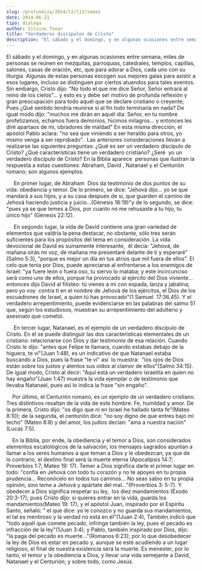 ```yaml
---
slug: /profundiza/2014/t2/l13/tema1
date: 2014-06-21
tipo: dialoga
author: Silvino Tovar
title: "Verdaderos discípulos de Cristo"
description: "El sábado y el domingo, y en algunas ocasiones entre semana, miles de personas  se reúnen en mezquitas, parroquias, catedrales, templos, capillas, salones,  casas de oración, etc, que para adorar a Dios, cada uno con su liturgia Algunas  de estas personas escogen sus mejores g..."
---
```


El sábado y el domingo, y en algunas ocasiones entre semana, miles de personas se reúnen en mezquitas, parroquias, catedrales, templos, capillas, salones, casas de oración, etc, que para adorar a Dios, cada uno con su liturgia  Algunas de estas personas escogen sus mejores galas para asistir a esos lugares, incluso se distinguen por ciertos atuendos para tales eventos. Sin embargo, Cristo dijo: "No todo el que me dice Señor, Señor entrará al reino de los cielos"… y esto es y debe ser motivo de profunda reflexión y gran preocupación para todo aquél que se declare cristiano o creyente; Pues ¿Qué sentido tendría reunirse si al fin todo terminaría en nada? De igual modo dijo: "muchos me dirán en aquél día: Señor, en tu nombre profetizamos, echamos fuera demonios, hicimos milagros… y entonces les diré apartaos de mi, obradores de maldad" En esta misma dirección, el apóstol Pablo aclara: "no sea que viniendo a ser heraldo para otros, yo mismo venga a ser reprobado".  Las anteriores consideraciones llevan a realizarse las siguientes preguntas: ¿Qué es ser un verdadero discípulo de Cristo? ¿Qué características tiene un verdadero cristiano? ¿Seré  yo un verdadero discípulo de Cristo? En la Biblia aparece  personas que ilustran la respuesta a estas cuestiones: Abraham, David , Natanael y el Centurión romano; son algunos ejemplos.

     En primer lugar, de Abraham  Dios da testimonio de dos puntos de su vida: obediencia y temor. De lo primero, se dice: "Jehová dijo… yo se que  mandará a sus hijos, y a su casa después de si, que guarden el camino de Jehová haciendo justicia y juicio…(Génesis 18:19)"y de lo segundo, se dice: "pues ya se que temes a Dios, por cuanto no me rehusaste a tu hijo, tu único hijo" (Génesis 22:12).

     En segundo lugar, la vida de David contiene una gran variedad de elementos que valdría la pena destacar, no obstante, sólo tres serán suficientes para los propósitos del tema en consideración. La vida devocional de David es sumamente interesante,  él decía: "Jehová, de mañana oirás mi voz, de mañana me presentaré delante de ti y esperaré" (Salmo 5:3), "porque es mejor un día en tus atrios que mil fuera de ellos". El celo que tenía por Dios, puede apreciarse al enfrentarse a los enemigos de Israel: "ya fuere león o fuera oso, tu siervo lo mataba; y este incircunciso será como uno de ellos, porque ha provocado al ejército del Dios viviente… entonces dijo David al filisteo: tú vienes a mi con espada, lanza y jabalina; pero yo voy  contra ti en el nombre de Jehová de los ejércitos, el Dios de los escuadrones de Israel, a quien tú has provocado"(1 Samuel  17:36,45). Y el verdadero arrepentimiento, puede evidenciarse en las palabras del salmo 51 que, según los estudiosos, muestran su arrepentimiento del adulterio y asesinato que cometió.

     En tercer lugar, Natanael, es el ejemplo de un verdadero discípulo de Cristo. En él se puede distinguir las dos características elementales de un cristiano: relacionarse con Dios y dar testimonio de esa relación. Cuando Cristo le dijo: "antes que Felipe te llamara, cuando estabas debajo de la higuera, te vi"(Juan 1:48), es un indicativo de que Natanael estaba buscando a Dios, pues la frase "te vi" así  lo muestra:  "los ojos de Dios están sobre los justos y atentos sus oídos al clamor de ellos"(Salmo 34:15). De igual modo, Cristo al decir: "Aquí está un verdadero israelita en quien no hay engaño"(Juan 1:47) muestra la vida ejemplar o de testimonio que llevaba Natanael, pues así lo indica la frase "sin engaño".

    Por último, el Centurión romano, es un ejemplo de un verdadero cristiano. Tres distintivos resaltan de la vida de este hombre: Fe, humildad y amor. De la primera, Cristo dijo: "os digo que ni en Israel he hallado tanta fe"(Mateo 8:10); de la segunda, el centurión dice: "no soy digno de que entres bajo mi techo" (Mateo 8:8) y del amor, los judíos decían: "ama a nuestra nación"(Lucas 7:5).

    En la Biblia, por ende, la obediencia y el temor a Dios, son considerados elementos escatológicos de la salvación; los mensajes sagrados apuntan a llamar a los seres humanos a que teman a Dios y le obedezcan, ya que de lo contrario, el destino final será la muerte eterna (Apocalipsis 14:7; Proverbios 1:7; Mateo 19: 17). Temer a Dios significa darle el primer lugar en todo: "confía en Jehová con todo tu corazón y no te apoyes en tu propia prudencia… Reconócelo en todos tus caminos… No seas sabio en tu propia opinión, sino teme a Jehová y apártate del mal…"(Proverbios 3: 5-7). Y obedecer a Dios significa respetar su ley,  los diez mandamientos (Éxodo 20:3-17); pues Cristo dijo: si quieres entrar en la vida, guarda los mandamientos(Mateo 19: 17), y el apóstol Juan, inspirado por el Espíritu Santo, señaló: " el que dice: yo le conozco y no guarda sus mandamientos, el tal es mentiroso y la verdad no está en él"(1Juan 2:4), También indicó que "todo aquél que comete pecado, infringe también la ley, pues el pecado es infracción de la ley"(1Juan 3:4); y Pablo, también inspirado por Dios, dijo: "la paga del pecado es muerte…"(Romanos 6:23); por lo que desobedecer la ley de Dios es estar en pecado y, aunque se esté acudiendo a un lugar religioso, el final de nuestra existencia será la muerte. Es menester, por lo tanto, el temor y la obediencia a Dios, y llevar una vida semejante a David, Natanael y el Centurión; y sobre todo, como Jesús.
